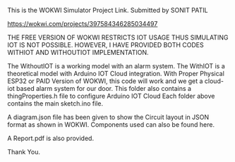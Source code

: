 This is the WOKWI Simulator Project Link.
Submitted by SONIT PATIL

https://wokwi.com/projects/397584346285034497

THE FREE VERSION OF WOKWI RESTRICTS IOT USAGE THUS SIMULATING IOT IS NOT POSSIBLE. HOWEVER, I HAVE PROVIDED BOTH CODES WITHIOT AND WITHOUTIOT IMPLEMENTATION.

The WithoutIOT is a working model with an alarm system.
The WithIOT is a theoretical model with Arduino IOT Cloud integration. With Proper Physical ESP32 or PAID Version of WOKWI, this code will work and we get a cloud-iot based alarm system for our door. This folder also contains a thingProperties.h file to configure Arduino IOT Cloud
Each folder above contains the main sketch.ino file.

A diagram.json file has been given to show the Circuit layout in JSON format as shown in WOKWI. Components used can also be found here.

A Report.pdf is also provided.

Thank You.